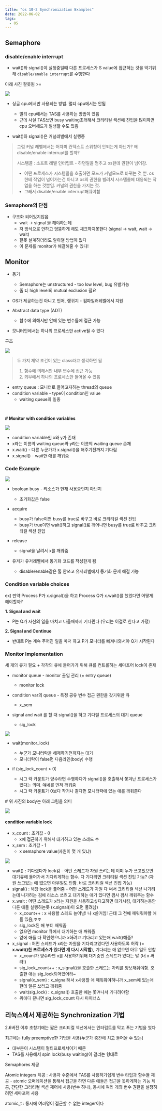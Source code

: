 ```yaml
---
title: "os 10-2 Synchronization Examples"
date: 2022-06-02
tags:
  - OS
---
```






## Semaphore

### disable/enable interrupt

* wait()와 signal()이 실행중일때 다른 프로세스가  S value에 접근하는 것을 막기위해 `disable/enable interrupt`를 수행한다



아래 사진 잘못됨 >=

![](./wait-signal.png)

* 싱글 cpu에서만 사용되는 방법. 멀티 cpu에서는 안됨
  * 멀티 cpu에서는 TAS를 사용하는 방법이 있음
  * 근데 사실 TAS쓰면 busy waiting초래해서 크리티컬 섹션에 진입을 많이하면 cpu 오버헤드가 발생할 수도 있음

* wait()와 signal()은 커널레벨에서 실행중

>  그럼 커널 레벨에서는 어차피 컨텍스트 스위칭이 안되는게 아닌가? 왜 disable/enable interrupt를 할까?
>
> 시스템콜 : 소프트 레벨 인터럽트 - 하던일을 멈추고 os한테 권한이 넘어감. 
>
> * 어떤 프로세스가 시스템콜을 호출하면 모드가 커널모드로 바뀌는 것 뿐. os한테 작업이 넘어가는건 아니고 os의 권한을 빌려서 시스템콜에 대응되는 작업을 하는 것뿐임. 커널의 권한을 가지는 것.
> * 그래서 disable/enable interrupt해줘야함



### Semaphore의 단점

* 구조화 되어있지않음
  * wait -> signal 을 해야하는데
  * 저 방식으로 안하고 엉뚱하게 해도 체크하지못한다 (signal -> wait, wait -> wait)
  * 잘못 설계하더라도 알아챌 방법이 없다
  * 이 문제를 monitor가 해결해줄 수 있다!



## Monitor

* 동기
  * Semaphore는 unstructured - too low level, bug 유발가능
  * 좀 더 high level의 mutual exclusion 필요

* OS가 제공하는건 아니고 언어, 랭귀지 - 컴파일러레벨에서 지원

* Abstract data type (ADT)
  * 함수에 의해서만 안에 있는 변수들에 접근 가능
* 모니터안에서는 하나의 프로세스만 active될 수 있다



구조

![](./monitor-structure.png)

> 두 가지 제약 조건이 있는 class라고 생각하면 됨
>
> 1. 함수에 의해서만 내부 변수에 접근 가능
> 2. 외부에서 하나의 프로세스만 들어올 수 있음

* entry queue : 모니터로 들어고자하는 thread의 queue
* condition variable - type이 condition인 value
  * waiting queue의 일종

<br/>

**# Monitor with condition variables**

![](./monitor-structure2.png)

* condition variable인 x와 y가 존재
* x라는 이름의 waiting queue와 y라는 이름의 waiting queue 존재
* x.wait() - 다른 누군가가 x.signal()을 해주기전까지 기다림
* x.signal() - wait한 애를 깨워줌



### Code Example

![](./example.png)

* boolean busy - 리소스가 현재 사용중인지 아닌지
  * 초기화값은 false

* acquire 
  * busy가 false이면 busy를 true로 바꾸고 바로 크리티컬 섹션 진입
  * busy가 true이면 wait()하고 signal()로 깨어나면 busy를 true로 바꾸고 크리티컬 섹션 진입
* release
  * signal을 날려서 x를 깨워줌

* 유저가 유저레벨에서 동기화 코드를 작성한게 됨
  * disable/enable같은 툴 안쓰고 유저레벨에서 동기화 문제 해결 가능



### Condition variable choices

ex) 만약 Process P가 x.signal()을 하고 Process Q가 x.wait()를 했었다면 어떻게 해야할까?  

**1. Signal and wait**

* P는 Q가 자신의 일을 마치고 나올때까지 기다린다 (우리는 이걸로 한다고 가정)

**2. Signal and Continue**

* 반대로 P는 계속 주어진 일을 마저 하고 P가 모니터를 빠져나와서야 Q가 시작된다



### Monitor Implementation

세 개의 큐가 필요 + 각각의 큐에 들어가기 위해 큐를 컨트롤하는 세마포어 lock이 존재 

* monitor queue - monitor 출입 관리 (= entry queue)
  * monitor lock

* condition var의 queue - 특정 공유 변수 접근 권한을 갖기위한 큐
  * x_sem
* signal and wait 를 할 때 signal()을 하고 기다릴 프로세스의 대기 queue
  * sig_lock

![](./lock-example.png)

* wait(monitor_lock)
  * 누군가 모니터락을 해제하기전까지는 대기
  * 모니터락이 false면 다음라인(body) 수행

* if (sig_lock_count > 0)

  * 시그 락 카운트가 양수라면 수행하다가 signal()을 호출해서 쫓겨난 프로세스가 있다는 의미. 얘네를 먼저 깨워줌
  * 시그 락 카운트가 0보다 작거나 같다면 모니터락에 있는 애를 깨워준다

  

\# 위 사진의 body는 아래 그림을 의미

![](./body.png)

#### condition variable lock

* x_count : 초기값 - 0
  * x에 접근하기 위해서 대기하고 있는 스레드 수
* x_sem : 초기값 - 1
  * x semaphore value(자원이 몇 개 있냐)

![](./con-var-lock.png)

* wait() : 기다렸다가 lock검 - 어떤 스레드가 자원 쓰려는데 이미 누가 쓰고있으면 대기큐에 들어가서 기다리게하는 함수. 다 기다리면 크리티컬 섹션 진입 가능? (자원 쓰고있는 애 없으면 아무일도 안함. 바로 크리티컬 섹션 진입 가능)
* signal() : 해당 lock을 풀어줌 - 어떤 스레드가 자원 다 써서 크리티컬 섹션 나가려는데 나가려는 김에 리소스 쓰려고 대기하는 애가 있다면 겸사 겸사 깨워주는 함수
* x_wait : 어떤 스레드가 x라는 자원을 사용하고싶다고하면 대기시킴, 대기하는동안 다른 애들 실행하는듯 (x.signal()이 오면 풀려남)
  * x_count++ : x 사용할 스레드 늘어남! 나 x쓸거임! 근데 그 전에 깨워줘야할 애들 있음;ㅎㅎ
  * sig_lock된 애 부터 깨워줌
  * 없으면 monitor 큐에서 대기하는 애 깨워줌
  * 앞에 애들 다 확인했으니까 x하려고 기다리고 있는애 wait()해줌?
* x_signal : 어떤 스레드가 x라는 자원을 기다리고있다면 사용하도록 허락 (= **x.wait()한 프로세스가 있다면 걔 다시 시작함**), 기다리는 애 없으면 아무 일도 안함
  * x_count가 양수라면 x를 사용하기위해 대기중인 스레드가 있다는 말 (너 x 써라!)
  * sig_lock_count++ : x_signal()을 호출한 스레드는 자리를 양보해줘야함. 호출한 애는 sig_lock되어있어라~
  * signal(x_sem) : x_signal해서 x사용할 애 깨워줘야하니까 x_sem에 있는애한테 얼른 쓰라고 깨워줌
  * wait(sig_lock) : x_signal() 호출한 애는 쫓겨나서 기다려야함
  * 위에다 끝나면 sig_lock_count 다시 마이너스



## 리눅스에서 제공하는 Synchronization 기법

2.6버전 이후 초창기에는 짧은 크리티컬 섹션에서는 인터럽트를 막고 푸는 기법을 썼다

최근에는 fully preemptive한 기법을 사용(누군가 중간에 치고 들어올 수 있는)

* 대부분이 시스템이 멀티프로세서이기 때문
* TAS를 사용해서 spin lock(busy waiting)이 걸리는 형태로



Semaphores 제공

Atomic integers 제공 : 사용자 수준에서 TAS를 사용하기쉽게 변수 타입과 함수들 제공 - atomic 오퍼레이션을 통해서 접근을 하면 다른 애들은 접근을 못하게하는 기능 제공, 간단한 크리티컬 섹션 제어에 사용(변수 하나), 동시에 여러 개의 변수 권한을 설정하려면 세마포어 사용

atomic_t  : 동시에 여러명이 접근할 수 없는 integer이다
